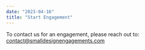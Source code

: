 ```yaml
---
date: "2023-04-16"
title: "Start Engagement"
---
```


To contact us for an engagement, please reach out to: contact@smalldesignengagements.com